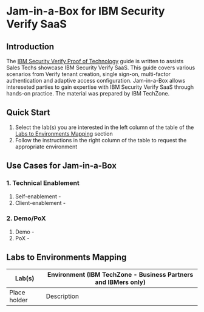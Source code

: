 # Jam-in-a-Box for IBM Security Verify SaaS


## Introduction

The [IBM Security Verify Proof of Technology](https://ibm.seismic.com/app?ContentId=510d65b5-e15c-4e55-b011-1afeaeaf9789) guide is written to assists Sales Techs showcase IBM Security Verify SaaS.
This guide covers various scenarios from Verify tenant creation, single sign-on, multi-factor authentication and adaptive access configuration. 
Jam-in-a-Box allows intereseted parties to gain expertise with IBM Security Verify SaaS through hands-on practice. The material was prepared by IBM TechZone.


## Quick Start

1. Select the lab(s) you are interested in the left column of the table of the [Labs to Environments Mapping](#labs-to-environments-mapping) section
2. Follow the instructions in the right column of the table to request the appropriate environment


## Use Cases for Jam-in-a-Box

### 1. Technical Enablement

1. Self-enablement - 
2. Client-enablement - 

### 2. Demo/PoX

1. Demo - 
2. PoX - 

## Labs to Environments Mapping

| Lab(s)                                                       | Environment (IBM TechZone - Business Partners and IBMers only) |
| ------------------------------------------------------------ | ------------------------------------------------------------ |
Place holder | Description
